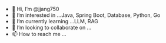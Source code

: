 - 👋 Hi, I’m @jjang750
- 👀 I’m interested in ...Java, Spring Boot, Database, Python, Go
- 🌱 I’m currently learning ...LLM, RAG
- 💞️ I’m looking to collaborate on ...
- 📫 How to reach me ...

<!---
jjang750/jjang750 is a ✨ special ✨ repository because its `README.md` (this file) appears on your GitHub profile.
You can click the Preview link to take a look at your changes.
--->
